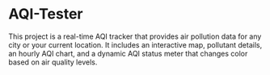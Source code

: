 # AQI-Tester
This project is a real-time AQI tracker that provides air pollution data for any city or your current location. It includes an interactive map, pollutant details, an hourly AQI chart, and a dynamic AQI status meter that changes color based on air quality levels.
